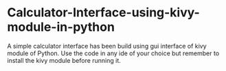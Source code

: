 # Calculator-Interface-using-kivy-module-in-python
A simple calculator interface has been build using gui interface of kivy module of Python. 
Use the code in any ide of your choice but remember to install the kivy module before running it.
